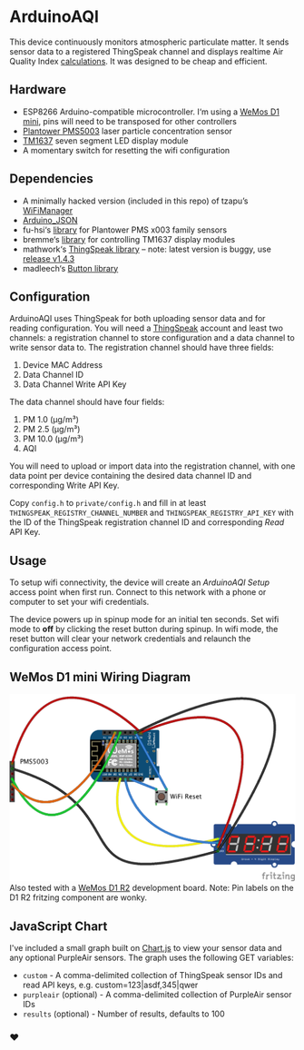 # ArduinoAQI

This device continuously monitors atmospheric particulate matter. It sends sensor data to a registered ThingSpeak channel and displays realtime Air Quality Index [calculations](https://en.wikipedia.org/wiki/Air_quality_index#United_States). It was designed to be cheap and efficient.

## Hardware
* ESP8266 Arduino-compatible microcontroller. I‘m using a [WeMos D1 mini](https://www.wemos.cc/en/latest/d1/d1_mini.html), pins will need to be transposed for other controllers
* [Plantower PMS5003](https://cdn-shop.adafruit.com/product-files/3686/plantower-pms5003-manual_v2-3.pdf) laser particle concentration sensor
* [TM1637](http://dx.com/p/0-36-led-4-digit-display-module-for-arduino-black-blue-works-with-official-arduino-boards-254978) seven segment LED display module
* A momentary switch for resetting the wifi configuration

## Dependencies
* A minimally hacked version (included in this repo) of tzapu’s [WiFiManager](https://github.com/tzapu/WiFiManager)
* [Arduino_JSON](https://github.com/arduino-libraries/Arduino_JSON)
* fu-hsi‘s [library](https://github.com/fu-hsi/PMS) for Plantower PMS x003 family sensors
* bremme‘s [library](https://github.com/bremme/arduino-tm1637) for controlling TM1637 display modules
* mathwork‘s [ThingSpeak library](https://github.com/mathworks/thingspeak-arduino) – note: latest version is buggy, use [release v1.4.3](https://github.com/mathworks/thingspeak-arduino/releases/tag/1.4.3) 
* madleech‘s [Button library](https://github.com/madleech/Button)

## Configuration

ArduinoAQI uses ThingSpeak for both uploading sensor data and for reading configuration. You will need a [ThingSpeak](https://thingspeak.com/) account and least two channels: a registration channel to store configuration and a data channel to write sensor data to. The registration channel should have three fields:

1. Device MAC Address
2. Data Channel ID
3. Data Channel Write API Key

The data channel should have four fields:

1. PM 1.0 (µg/m³)
2. PM 2.5 (µg/m³)
3. PM 10.0 (µg/m³)
4. AQI

You will need to upload or import data into the registration channel, with one data point per device containing the desired data channel ID and corresponding Write API Key.

Copy `config.h` to `private/config.h` and fill in at least `THINGSPEAK_REGISTRY_CHANNEL_NUMBER` and `THINGSPEAK_REGISTRY_API_KEY` with the ID of the ThingSpeak registration channel ID and corresponding *Read* API Key.

## Usage

To setup wifi connectivity, the device will create an *ArduinoAQI Setup* access point when first run. Connect to this network with a phone or computer to set your wifi credentials.

The device powers up in spinup mode for an initial ten seconds. Set wifi mode to **off** by clicking the reset button during spinup. In wifi mode, the reset button will clear your network credentials and relaunch the configuration access point.

## WeMos D1 mini Wiring Diagram
![ArduinoAQI wiring diagram](ArduinoAQI_mini_bb.png)
Also tested with a [WeMos D1 R2](ArduinoAQI_bb.png) development board. Note: Pin labels on the D1 R2 fritzing component are wonky.

## JavaScript Chart

I've included a small graph built on [Chart.js](https://github.com/chartjs/Chart.js) to view your sensor data and any optional PurpleAir sensors. The graph uses the following GET variables:

* `custom` - A comma-delimited collection of ThingSpeak sensor IDs and read API keys, e.g. custom=123|asdf,345|qwer
* `purpleair` (optional) - A comma-delimited collection of PurpleAir sensor IDs
* `results` (optional) - Number of results, defaults to 100

### ♥
